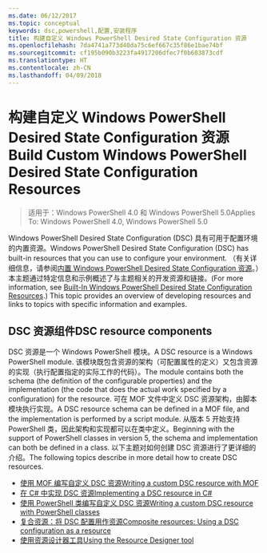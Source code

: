 ```yaml
---
ms.date: 06/12/2017
ms.topic: conceptual
keywords: dsc,powershell,配置,安装程序
title: 构建自定义 Windows PowerShell Desired State Configuration 资源
ms.openlocfilehash: 7da4741a773d40da75c6ef667c35f86e1bae74bf
ms.sourcegitcommit: cf195b090b3223fa4917206dfec7f0b603873cdf
ms.translationtype: HT
ms.contentlocale: zh-CN
ms.lasthandoff: 04/09/2018
---
```

# <a name="build-custom-windows-powershell-desired-state-configuration-resources"></a><span data-ttu-id="6ced3-103">构建自定义 Windows PowerShell Desired State Configuration 资源</span><span class="sxs-lookup"><span data-stu-id="6ced3-103">Build Custom Windows PowerShell Desired State Configuration Resources</span></span>

> <span data-ttu-id="6ced3-104">适用于：Windows PowerShell 4.0 和 Windows PowerShell 5.0</span><span class="sxs-lookup"><span data-stu-id="6ced3-104">Applies To: Windows PowerShell 4.0, Windows PowerShell 5.0</span></span>

<span data-ttu-id="6ced3-105">Windows PowerShell Desired State Configuration (DSC) 具有可用于配置环境的内置资源。</span><span class="sxs-lookup"><span data-stu-id="6ced3-105">Windows PowerShell Desired State Configuration (DSC) has built-in resources that you can use to configure your environment.</span></span> <span data-ttu-id="6ced3-106">（有关详细信息，请参阅[内置 Windows PowerShell Desired State Configuration 资源](builtInResource.md)。）本主题通过特定信息和示例概述了与主题相关的开发资源和链接。</span><span class="sxs-lookup"><span data-stu-id="6ced3-106">(For more information, see [Built-In Windows PowerShell Desired State Configuration Resources](builtInResource.md).) This topic provides an overview of developing resources and links to topics with specific information and examples.</span></span>

## <a name="dsc-resource-components"></a><span data-ttu-id="6ced3-107">DSC 资源组件</span><span class="sxs-lookup"><span data-stu-id="6ced3-107">DSC resource components</span></span>

<span data-ttu-id="6ced3-108">DSC 资源是一个 Windows PowerShell 模块。</span><span class="sxs-lookup"><span data-stu-id="6ced3-108">A DSC resource is a Windows PowerShell module.</span></span> <span data-ttu-id="6ced3-109">该模块既包含资源的架构（可配置属性的定义）又包含资源的实现（执行配置指定的实际工作的代码）。</span><span class="sxs-lookup"><span data-stu-id="6ced3-109">The module contains both the schema (the definition of the configurable properties) and the implementation (the code that does the actual work specified by a configuration) for the resource.</span></span> <span data-ttu-id="6ced3-110">可在 MOF 文件中定义 DSC 资源架构，由脚本模块执行实现。</span><span class="sxs-lookup"><span data-stu-id="6ced3-110">A DSC resource schema can be defined in a MOF file, and the implementation is performed by a script module.</span></span> <span data-ttu-id="6ced3-111">从版本 5 开始支持 PowerShell 类，因此架构和实现都可以在类中定义。</span><span class="sxs-lookup"><span data-stu-id="6ced3-111">Beginning with the support of PowerShell classes in version 5, the schema and implementation can both be defined in a class.</span></span> <span data-ttu-id="6ced3-112">以下主题对如何创建 DSC 资源进行了更详细的介绍。</span><span class="sxs-lookup"><span data-stu-id="6ced3-112">The following topics describe in more detail how to create DSC resources.</span></span>

* [<span data-ttu-id="6ced3-113">使用 MOF 编写自定义 DSC 资源</span><span class="sxs-lookup"><span data-stu-id="6ced3-113">Writing a custom DSC resource with MOF</span></span>](authoringResourceMOF.md)
* [<span data-ttu-id="6ced3-114">在 C# 中实现 DSC 资源</span><span class="sxs-lookup"><span data-stu-id="6ced3-114">Implementing a DSC resource in C#</span></span>](authoringResourceMofCS.md)
* [<span data-ttu-id="6ced3-115">使用 PowerShell 类编写自定义 DSC 资源</span><span class="sxs-lookup"><span data-stu-id="6ced3-115">Writing a custom DSC resource with PowerShell classes</span></span>](authoringResourceClass.md)
* [<span data-ttu-id="6ced3-116">复合资源：将 DSC 配置用作资源</span><span class="sxs-lookup"><span data-stu-id="6ced3-116">Composite resources: Using a DSC configuration as a resource</span></span>](authoringResourceComposite.md)
* [<span data-ttu-id="6ced3-117">使用资源设计器工具</span><span class="sxs-lookup"><span data-stu-id="6ced3-117">Using the Resource Designer tool</span></span>](authoringResourceMofDesigner.md)
